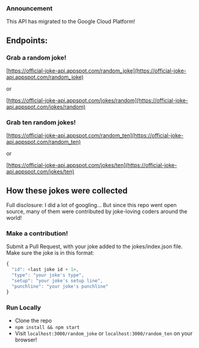 ### Announcement

This API has migrated to the Google Cloud Platform!

## Endpoints:

### Grab a random joke!
[https://official-joke-api.appspot.com/random_joke](https://official-joke-api.appspot.com/random_joke)

or

[https://official-joke-api.appspot.com/jokes/random](https://official-joke-api.appspot.com/jokes/random)

### Grab ten random jokes!
[https://official-joke-api.appspot.com/random_ten](https://official-joke-api.appspot.com/random_ten)

or

[https://official-joke-api.appspot.com/jokes/ten](https://official-joke-api.appspot.com/jokes/ten)

## How these jokes were collected

Full disclosure: I did a lot of googling...
But since this repo went open source, many of them were contributed by joke-loving coders around the world!

### Make a contribution!

Submit a Pull Request, with your joke added to the jokes/index.json file. Make sure the joke is in this format:

```javascript
{
  "id": <last joke id + 1>,
  "type": "your joke's type",
  "setup": "your joke's setup line",
  "punchline": "your joke's punchline"
}
```

### Run Locally
* Clone the repo
* `npm install && npm start`
* Visit `localhost:3000/random_joke` or `localhost:3000/random_ten` on your browser!
